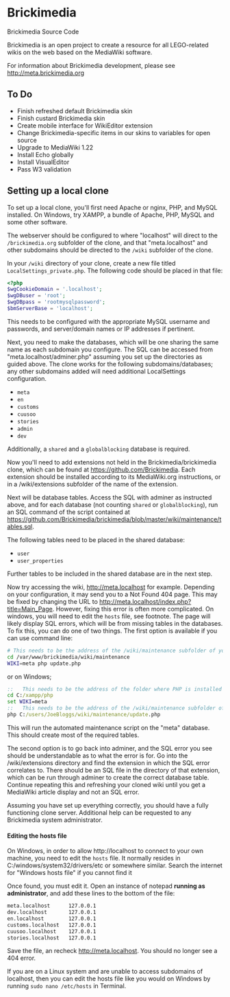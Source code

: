Brickimedia
===========

Brickimedia Source Code

Brickimedia is an open project to create a resource for all LEGO-related wikis on the web based on the MediaWiki software.

For information about Brickimedia development, please see http://meta.brickimedia.org

To Do
----------
- Finish refreshed default Brickimedia skin
- Finish custard Brickimedia skin
- Create mobile interface for WikiEditor extension
- Change Brickimedia-specific items in our skins to variables for open source
- Upgrade to MediaWiki 1.22
- Install Echo globally
- Install VisualEditor
- Pass W3 validation


Setting up a local clone
----------
To set up a local clone, you'll first need Apache or nginx, PHP, and MySQL installed. On Windows, try XAMPP, a bundle of Apache, PHP, MySQL and some other software.

The webserver should be configured to where "localhost" will direct to the ```/brickimedia.org``` subfolder of the clone, and that "meta.localhost" and other subdomains should be directed to the ```/wiki``` subfolder of the clone.

In your ```/wiki``` directory of your clone, create a new file titled ```LocalSettings_private.php```. The following code should be placed in that file:
```php
<?php
$wgCookieDomain = '.localhost';
$wgDBuser = 'root';
$wgDBpass = 'rootmysqlpassword';
$bmServerBase = 'localhost';
```
This needs to be configured with the appropriate MySQL username and passwords, and server/domain names or IP addresses if pertinent.

Next, you need to make the databases, which will be one sharing the same name as each subdomain you configure. The SQL can be accessed from "meta.localhost/adminer.php" assuming you set up the directories as guided above. The clone works for the following subdomains/databases; any other subdomains added will need additional LocalSettings configuration.
- ```meta```
- ```en```
- ```customs```
- ```cuusoo```
- ```stories```
- ```admin```
- ```dev```

Additionally, a ```shared``` and a ```globalblocking``` database is required.

Now you'll need to add extensions not held in the Brickimedia/brickimedia clone, which can be found at https://github.com/Brickimedia. Each extension should be installed according to its MediaWiki.org instructions, or in a /wiki/extensions subfolder of the name of the extension.

Next will be database tables. Access the SQL with adminer as instructed above, and for each database (not counting ```shared``` or ```globalblocking```), run an SQL command of the script contained at https://github.com/Brickimedia/brickimedia/blob/master/wiki/maintenance/tables.sql.

The following tables need to be placed in the shared database:
- ```user```
- ```user_properties```

Further tables to be included in the shared database are in the next step.

Now try accessing the wiki, http://meta.localhost for example. Depending on your configuration, it may send you to a Not Found 404 page. This may be fixed by changing the URL to http://meta.localhost/index.php?title=Main_Page. However, fixing this error is often more complicated. On windows, you will need to edit the ```hosts``` file, see footnote. The page will likely display SQL errors, which will be from missing tables in the databases. To fix this, you can do one of two things. The first option is available if you can use command line:
```sh
# This needs to be the address of the /wiki/maintenance subfolder of your clone
cd /var/www/brickimedia/wiki/maintenance
WIKI=meta php update.php
```
or on Windows;
```bat
::   This needs to be the address of the folder where PHP is installed
cd C:/xampp/php
set WIKI=meta
::   This needs to be the address of the /wiki/maintenance subfolder of your clone
php C:/users/JoeBloggs/wiki/maintenance/update.php
```

This will run the automated maintenance script on the "meta" database. This should create most of the required tables.

The second option is to go back into adminer, and the SQL error you see should be understandable as to what the error is for. Go into the /wiki/extensions directory and find the extension in which the SQL error correlates to. There should be an SQL file in the directory of that extension, which can be run through adminer to create the correct database table. Continue repeating this and refreshing your cloned wiki until you get a MediaWiki article display and not an SQL error.

Assuming you have set up everything correctly, you should have a fully functioning clone server. Additional help can be requested to any Brickimedia system administrator.

#### Editing the hosts file ####

On Windows, in order to allow http://localhost to connect to your own machine, you need to edit the ```hosts``` file. It normally resides in C:/windows/system32/drivers/etc or somewhere similar. Search the internet for "Windows hosts file" if you cannot find it

Once found, you must edit it. Open an instance of notepad **running as administrator**, and add these lines to the bottom of the file:
```bat
meta.localhost      127.0.0.1
dev.localhost       127.0.0.1
en.localhost        127.0.0.1
customs.localhost   127.0.0.1
cuusoo.localhost    127.0.0.1
stories.localhost   127.0.0.1
````
Save the file, an recheck http://meta.localhost. You should no longer see a 404 error.

If you are on a Linux system and are unable to access subdomains of localhost, then you can edit the hosts file like you would on Windows by running ```sudo nano /etc/hosts``` in Terminal.
